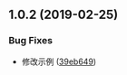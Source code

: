 <a name="1.0.2"></a>
## 1.0.2 (2019-02-25)


### Bug Fixes

* 修改示例 ([39eb649](https://github.com/tinper-bee/bee-loading-state/commit/39eb649))



